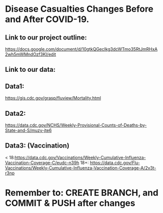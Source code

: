 # Disease Casualties Changes Before and After COVID-19. 
## Link to our project outline:  
https://docs.google.com/document/d/10gtkQGecIkg3dcWTmo35RtJmRHxA2wh5mWMndOzf3KI/edit  
## Link to our data:  
## Data1:  
https://gis.cdc.gov/grasp/fluview/Mortality.html
## Data2:  
https://data.cdc.gov/NCHS/Weekly-Provisional-Counts-of-Deaths-by-State-and-S/muzy-jte6
## Data3: (Vaccination)  
< 18:https://data.cdc.gov/Vaccinations/Weekly-Cumulative-Influenza-Vaccination-Coverage-C/eudc-n39h 
18+: https://data.cdc.gov/Flu-Vaccinations/Weekly-Cumulative-Influenza-Vaccination-Coverage-A/2v3t-r3np 


# Remember to: CREATE BRANCH, and COMMIT & PUSH after changes
